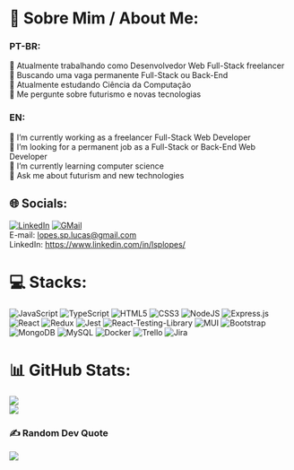 # 💫 Sobre Mim / About Me:
### PT-BR:<br>
🔭 Atualmente trabalhando como Desenvolvedor Web Full-Stack freelancer<br>
🤝 Buscando uma vaga permanente Full-Stack ou Back-End<br>
🌱 Atualmente estudando Ciência da Computação<br>
💬 Me pergunte sobre futurismo e novas tecnologias

### EN:<br>
🔭 I’m currently working as a freelancer Full-Stack Web Developer<br>
🤝 I’m looking for a permanent job as a Full-Stack or Back-End Web Developer<br>
🌱 I’m currently learning computer science <br>
💬 Ask me about futurism and new technologies


## 🌐 Socials:
[![LinkedIn](https://img.shields.io/badge/-LinkedIn-%230077B5?style=for-the-badge&logo=linkedin&logoColor=white)](https://linkedin.com/in/https://www.linkedin.com/in/lsplopes/)
[![GMail](https://img.shields.io/badge/-Gmail-%23333?style=for-the-badge&logo=gmail&logoColor=white)](mailto:lopes.sp.lucas@gmail.com)<br>
E-mail: lopes.sp.lucas@gmail.com<br>
LinkedIn: https://www.linkedin.com/in/lsplopes/<br>

# 💻 Stacks:
![JavaScript](https://img.shields.io/badge/javascript-%23323330.svg?style=for-the-badge&logo=javascript&logoColor=%23F7DF1E) ![TypeScript](https://img.shields.io/badge/typescript-%23007ACC.svg?style=for-the-badge&logo=typescript&logoColor=white) ![HTML5](https://img.shields.io/badge/html5-%23E34F26.svg?style=for-the-badge&logo=html5&logoColor=white) ![CSS3](https://img.shields.io/badge/css3-%231572B6.svg?style=for-the-badge&logo=css3&logoColor=white) ![NodeJS](https://img.shields.io/badge/node.js-6DA55F?style=for-the-badge&logo=node.js&logoColor=white) ![Express.js](https://img.shields.io/badge/express.js-%23404d59.svg?style=for-the-badge&logo=express&logoColor=%2361DAFB) ![React](https://img.shields.io/badge/react-%2320232a.svg?style=for-the-badge&logo=react&logoColor=%2361DAFB) ![Redux](https://img.shields.io/badge/redux-%23593d88.svg?style=for-the-badge&logo=redux&logoColor=white) ![Jest](https://img.shields.io/badge/Jest-323330?style=for-the-badge&logo=Jest&logoColor=white) ![React-Testing-Library](https://img.shields.io/badge/testing%20library-323330?style=for-the-badge&logo=testing-library&logoColor=red) ![MUI](https://img.shields.io/badge/MUI-%230081CB.svg?style=for-the-badge&logo=material-ui&logoColor=white) ![Bootstrap](https://img.shields.io/badge/bootstrap-%23563D7C.svg?style=for-the-badge&logo=bootstrap&logoColor=white) ![MongoDB](https://img.shields.io/badge/MongoDB-%234ea94b.svg?style=for-the-badge&logo=mongodb&logoColor=white) ![MySQL](https://img.shields.io/badge/mysql-%2300f.svg?style=for-the-badge&logo=mysql&logoColor=white) ![Docker](https://img.shields.io/badge/docker-%230db7ed.svg?style=for-the-badge&logo=docker&logoColor=white) ![Trello](https://img.shields.io/badge/Trello-%23026AA7.svg?style=for-the-badge&logo=Trello&logoColor=white) ![Jira](https://img.shields.io/badge/jira-%230A0FFF.svg?style=for-the-badge&logo=jira&logoColor=white)
# 📊 GitHub Stats:
![](https://github-readme-stats.vercel.app/api?username=lsplopes&theme=dark&hide_border=false&include_all_commits=true&count_private=true)<br/>
![](https://github-readme-stats.vercel.app/api/top-langs/?username=lsplopes&theme=dark&hide_border=false&include_all_commits=true&count_private=true&layout=compact)

### ✍️ Random Dev Quote
![](https://quotes-github-readme.vercel.app/api?type=horizontal&theme=merko)
